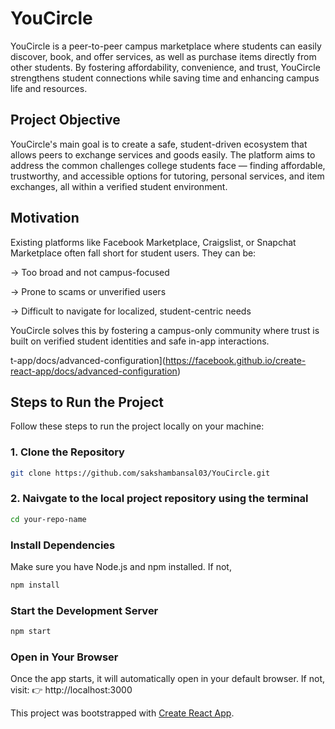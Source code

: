 # YouCircle

YouCircle is a peer-to-peer campus marketplace where students can easily discover, book, and offer services, as well as purchase items directly from other students. By fostering affordability, convenience, and trust, YouCircle strengthens student connections while saving time and enhancing campus life and resources.

## Project Objective
YouCircle's main goal is to create a safe, student-driven ecosystem that allows peers to exchange services and goods easily. The platform aims to address the common challenges college students face — finding affordable, trustworthy, and accessible options for tutoring, personal services, and item exchanges, all within a verified student environment.

## Motivation
Existing platforms like Facebook Marketplace, Craigslist, or Snapchat Marketplace often fall short for student users. They can be:

-> Too broad and not campus-focused

-> Prone to scams or unverified users

-> Difficult to navigate for localized, student-centric needs

YouCircle solves this by fostering a campus-only community where trust is built on verified student identities and safe in-app interactions.

t-app/docs/advanced-configuration](https://facebook.github.io/create-react-app/docs/advanced-configuration)


## Steps to Run the Project

Follow these steps to run the project locally on your machine:

### 1. Clone the Repository
```bash
git clone https://github.com/sakshambansal03/YouCircle.git
```
### 2. Naivgate to the local project repository using the terminal
```bash
cd your-repo-name
```
### Install Dependencies
Make sure you have Node.js and npm installed. If not, 
```bash
npm install
```

### Start the Development Server
```bash
npm start
```

### Open in Your Browser
Once the app starts, it will automatically open in your default browser.
If not, visit:
👉 http://localhost:3000

This project was bootstrapped with [Create React App](https://github.com/facebook/create-react-app).


